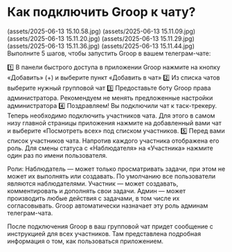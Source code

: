 # Как подключить Groop к чату?
(assets/2025-06-13 15.10.58.jpg)
(assets/2025-06-13 15.11.09.jpg)
(assets/2025-06-13 15.11.20.jpg)
(assets/2025-06-13 15.11.29.jpg)
(assets/2025-06-13 15.11.36.jpg)
(assets/2025-06-13 15.11.44.jpg)
Выполните 5 шагов, чтобы запустить Groop в вашем телеграм-чате:

1️⃣ В панели быстрого доступа в приложении Groop нажмите на кнопку «Добавить» (+) и выберите пункт «Добавить в чат»
2️⃣ Из списка чатов выберите нужный групповой чат
3️⃣ Предоставьте боту Groop права администратора. Рекомендуем не менять предложенные настройки администратора
4️⃣ Поздравляем! Вы подключили чат к таск-трекеру. Теперь необходимо подключить участников чата. Для этого в самом низу главной страницы приложения нажмите на добавленный вами чат и выберите «Посмотреть всех» под списком участников.
5️⃣ Перед вами список участников чата. Напротив каждого участника отображена его роль. Для смены статуса с «Наблюдателя» на «Участника» нажмите один раз по имени пользователя.

Роли:
Наблюдатель — может только просматривать задачи, при этом не может их выполнять или создавать. По умолчанию все пользователи являются наблюдателями.
Участник — может создавать, комментировать и дополнять свои задачи.
Админ — может производить любые действия с задачами, в том числе их согласовывать. Groop автоматически назначает эту роль админам телеграм-чата.

После подключения Groop в ваш групповой чат придет сообщение с инструкцией для всех участников. Там представлена подробная информация о том, как пользоваться приложением.


